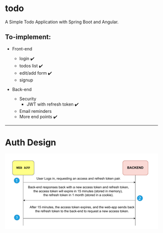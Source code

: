 # todo
A Simple Todo Application with Spring Boot and Angular.

## To-implement:
* Front-end 
  * login :heavy_check_mark:
  * todos list :heavy_check_mark:
  * edit/add form :heavy_check_mark:
  * signup

* Back-end
  * Security
    * JWT with refresh token :heavy_check_mark:
  * Email reminders
  * More end points :heavy_check_mark:

---
Auth Design
===
<img alt="auth-design" src="/images/auth-design.png">
